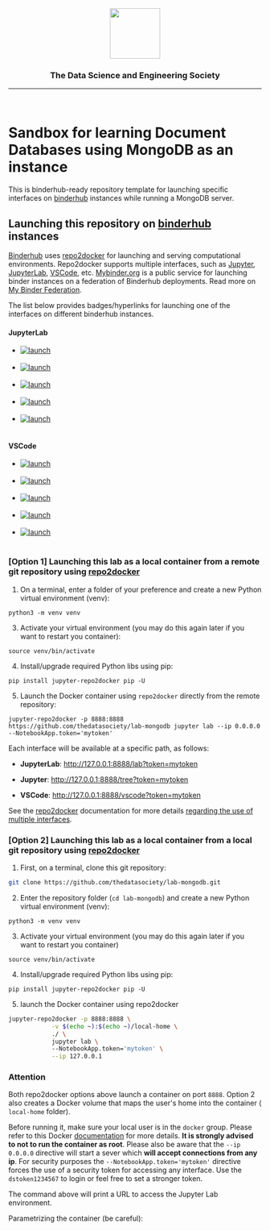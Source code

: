 <!-- ds header -->
<div align="center">
 <img src="https://avatars3.githubusercontent.com/u/47368510?s=200&v=4" width="100px">
 <h3>The Data Science and Engineering Society </h3>
 <hr/>
</div>
<br/>
<!-- /ds header -->

# Sandbox for learning Document Databases using MongoDB as an instance

This is binderhub-ready repository template for launching specific interfaces on [binderhub](https://github.com/jupyterhub/binderhub) instances while running a MongoDB server.

## Launching this repository on [binderhub](https://github.com/jupyterhub/binderhub) instances

[Binderhub](https://github.com/jupyterhub/binderhub) uses [repo2docker](https://github.com/jupyter/repo2docker) for launching and serving computational environments. Repo2docker supports multiple interfaces, such as [Jupyter](https://jupyter.org/), [JupyterLab](https://github.com/jupyterlab/jupyterlab), [VSCode](https://code.visualstudio.com), etc. [Mybinder.org](mybinder.org) is a public service for launching binder instances on a federation of Binderhub deployments.  Read more on [My Binder Federation](https://binderhub.readthedocs.io/en/latest/federation/federation.html).


The list below provides badges/hyperlinks for launching one of the interfaces on different binderhub instances.
    


#### JupyterLab 

- <a href="https://mybinder.org/v2/gh/thedatasociety/lab-mongodb/master?urlpath=lab" target="_blank">
      <img src="https://img.shields.io/badge/_launch_JupyterLab-@_mybinder.org-blue?logo=jupyter" alt="launch" >
  </a><br/><br/>

- <a href="https://binder.curvenote.dev/v2/gh/thedatasociety/lab-mongodb/master?urlpath=lab" target="_blank">
      <img src="https://img.shields.io/badge/_launch_JupyterLab-@_binder.curvenote.dev-blue?logo=jupyter" alt="launch" >
  </a><br/><br/>

- <a href="https://ovh.mybinder.org/v2/gh/thedatasociety/lab-mongodb/master?urlpath=lab" target="_blank">
      <img src="https://img.shields.io/badge/_launch_JupyterLab-@_ovh.mybinder.org-blue?logo=jupyter" alt="launch" >
  </a><br/><br/>

- <a href="https://ovh2.mybinder.org/v2/gh/thedatasociety/lab-mongodb/master?urlpath=lab" target="_blank">
      <img src="https://img.shields.io/badge/_launch_JupyterLab-@_ovh2.mybinder.org-blue?logo=jupyter" alt="launch" >
  </a><br/><br/>


- <a href="https://notebooks.gesis.org/binder/v2/gh/thedatasociety/lab-mongodb/master?urlpath=lab" target="_blank">
      <img src="https://img.shields.io/badge/_launch_JupyterLab-@_notebooks.gesis.org/binder-blue?logo=jupyter" alt="launch" >
  </a><br/><br/>


      
#### VSCode 

- <a href="https://mybinder.org/v2/gh/thedatasociety/lab-mongodb/master?urlpath=vscode/" target="_blank">
      <img src="https://img.shields.io/badge/_launch_VSCode-@_mybinder.org-blue?logo=coder" alt="launch" >
  </a><br/><br/>

- <a href="https://binder.curvenote.dev/v2/gh/thedatasociety/lab-mongodb/master?urlpath=vscode/" target="_blank">
      <img src="https://img.shields.io/badge/_launch_VSCode-@_binder.curvenote.dev-blue?logo=coder" alt="launch" >
  </a><br/><br/>

- <a href="https://ovh.mybinder.org/v2/gh/thedatasociety/lab-mongodb/master?urlpath=vscode/" target="_blank">
      <img src="https://img.shields.io/badge/_launch_VSCode-@_ovh.mybinder.org-blue?logo=coder" alt="launch" >
  </a><br/><br/>

- <a href="https://ovh2.mybinder.org/v2/gh/thedatasociety/lab-mongodb/master?urlpath=vscode/" target="_blank">
      <img src="https://img.shields.io/badge/_launch_VSCode-@_ovh2.mybinder.org-blue?logo=coder" alt="launch" >
  </a><br/><br/>


- <a href="https://notebooks.gesis.org/binder/v2/gh/thedatasociety/lab-mongodb/master?urlpath=vscode/" target="_blank">
      <img src="https://img.shields.io/badge/_launch_VSCode-@_notebooks.gesis.org/binder-blue?logo=coder" alt="launch" >
  </a><br/><br/>



### [Option 1] Launching this lab as a local container from a remote git repository using [repo2docker](https://github.com/jupyter/repo2docker)

1.  On a terminal, enter a folder of your preference and create a new Python virtual environment (venv):
```
python3 -m venv venv
``` 

3. Activate your virtual environment (you may do this again later if you want to restart you container):
```
source venv/bin/activate

```

4. Install/upgrade required Python libs using pip:
```
pip install jupyter-repo2docker pip -U

```

5. Launch the Docker container using `repo2docker` directly from the remote repository:

```
jupyter-repo2docker -p 8888:8888 https://github.com/thedatasociety/lab-mongodb jupyter lab --ip 0.0.0.0 --NotebookApp.token='mytoken'
```
Each interface will be available at a specific path, as follows:

* **JupyterLab**: http://127.0.0.1:8888/lab?token=mytoken

* **Jupyter**: http://127.0.0.1:8888/tree?token=mytoken

* **VSCode**:  http://127.0.0.1:8888/vscode?token=mytoken


See the [repo2docker](https://github.com/jupyter/repo2docker) documentation for more details [regarding the use of multiple interfaces](https://mybinder.readthedocs.io/en/latest/howto/user_interface.html).    



### [Option 2] Launching this lab as a local container from a local git repository using [repo2docker](https://github.com/jupyter/repo2docker)


1. First, on a terminal, clone this git repository:

```bash
git clone https://github.com/thedatasociety/lab-mongodb.git
```

2.  Enter the repository folder (`cd lab-mongodb`) and create a new Python virtual environment (venv):
```
python3 -m venv venv
``` 

3. Activate your virtual environment (you may do this again later if you want to restart you container)
```
source venv/bin/activate

```

4. Install/upgrade required Python libs using pip:
```
pip install jupyter-repo2docker pip -U

```

5. launch the Docker container using repo2docker 
```bash
jupyter-repo2docker -p 8888:8888 \
            -v $(echo ~):$(echo ~)/local-home \
            ./ \
            jupyter lab \ 
            --NotebookApp.token='mytoken' \
            --ip 127.0.0.1

```


### Attention 
Both repo2docker options above launch a container on port `8888`. Option 2 also creates a Docker volume that maps the user's home into the container ( `local-home` folder).

Before running it, make sure your local user is in the `docker` group. Please refer to this Docker [documentation](https://docs.docker.com/install/linux/linux-postinstall/) for more details. **It is strongly advised to not to run the container as root**. 
Please also be aware that the `--ip 0.0.0.0` directive will start a sever which **will accept connections from any ip**. For security purposes the `--NotebookApp.token='mytoken'` directive forces the use of a security token for accessing any interface. Use the `dstoken1234567` to login or feel free to set a stronger token.



The command above will print a URL to access the Jupyter Lab environment.


Parametrizing the container (be careful):
